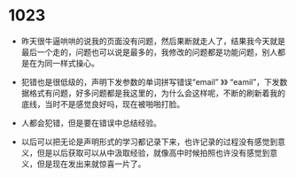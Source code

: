 # 1023

- 昨天很牛逼哄哄的说我的页面没有问题，然后果断就走人了，结果我今天就是最后一个走的，问题也可以说是最多的，我修改的问题都是功能问题，别人都是在为同一样式操心。

- 犯错也是很低级的，声明下发参数的单词拼写错误“email” 》》 “eamil”，下发数据格式有问题，好多问题都是我这里的，为什么会这样呢，不断的刷新着我的底线，当时不是感觉良好吗，现在被啪啪打脸。

- 人都会犯错，但是要在错误中总结经验。

- 以后可以把无论是声明形式的学习都记录下来，也许记录的过程没有感觉到意义，但是以后获取可以从中汲取经验，就像高中时候拍照也许没有感觉到意义，但是现在发出来就惊喜一片了。
